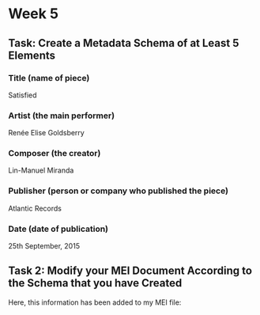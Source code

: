 # Week 5
## Task: Create a Metadata Schema of at Least 5 Elements
### Title (name of piece)
Satisfied
### Artist (the main performer)
Renée Elise Goldsberry
### Composer (the creator)
Lin-Manuel Miranda
### Publisher (person or company who published the piece)
Atlantic Records
### Date (date of publication)
25th September, 2015

## Task 2: Modify your MEI Document According to the Schema that you have Created
Here, this information has been added to my MEI file:
